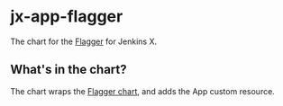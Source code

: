 # jx-app-flagger

The chart for the [Flagger](https://flagger.app/) for Jenkins X.

## What's in the chart?

The chart wraps the [Flagger chart](https://hub.helm.sh/charts/flagger/flagger), and adds the App custom resource.
